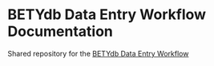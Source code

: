 BETYdb Data Entry Workflow Documentation
===================

Shared repository for the [BETYdb Data Entry Workflow](https://github.com/dlebauer/betydbdocs-dataentry)
